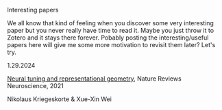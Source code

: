 Interesting papers


We all know that kind of feeling when you discover some very interesting paper but you never really have time to read it. Maybe you just throw it to Zotero and it stays there forever. Pobably posting the interesting/useful papers here will give me some more motivation to revisit them later? Let's try.


1.29.2024

[Neural tuning and representational geometry](https://www.nature.com/articles/s41583-021-00502-3), Nature Reviews Neuroscience, 2021

Nikolaus Kriegeskorte & Xue-Xin Wei
